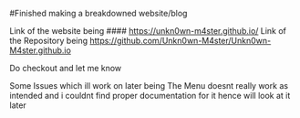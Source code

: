 #Finished making a breakdowned website/blog 

Link of the website being #### https://unkn0wn-m4ster.github.io/
Link of the Repository being https://github.com/Unkn0wn-M4ster/Unkn0wn-M4ster.github.io

Do checkout and let me know 

Some Issues which ill work on later being The Menu doesnt really work as intended and i couldnt find proper documentation for it hence will look at it later
